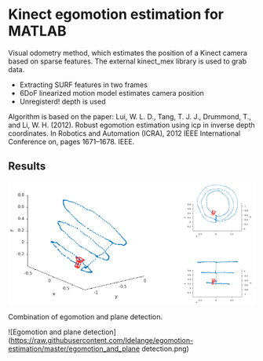 # Kinect egomotion estimation for MATLAB

Visual odometry method, which estimates the position of a Kinect camera based on sparse features. The external kinect_mex library is used to grab data.

+ Extracting SURF features in two frames
+ 6DoF linearized motion model estimates camera position
+ Unregisterd! depth is used

Algorithm is based on the paper:
Lui, W. L. D., Tang, T. J. J., Drummond, T., and Li, W. H. (2012). Robust egomotion estimation using icp
in inverse depth coordinates. In Robotics and Automation (ICRA), 2012 IEEE International Conference on,
pages 1671–1678. IEEE.

## Results

![Egomotion estimation](https://raw.githubusercontent.com/ldelange/egomotion-estimation/master/egomotion.png)

Combination of egomotion and plane detection.

![Egomotion and plane detection](https://raw.githubusercontent.com/ldelange/egomotion-estimation/master/egomotion_and_plane detection.png)
